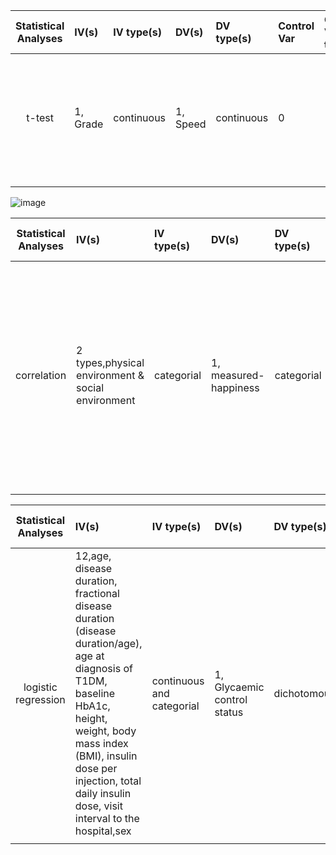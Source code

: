 
| **Statistical Analyses**	|  **IV(s)**  |  **IV type(s)** |  **DV(s)**  |  **DV type(s)**  |  **Control Var** | **Control Var type**  | **Question to be answered** | **_H0_** | **alpha** | **link to paper**| 
|:----------:|:----------|:------------|:-------------|:-------------|:------------|:------------- |:------------------|:----:|:-------:|:-------|
t-test	| 1, Grade | continuous | 1, Speed| continuous | 0 |  | 	Does Grade variation on interstate highways affect the speed | The average speed for the grade i = the expected speed at the grade i  | 0.05 | [Evaluating the impacts of grades on vehicular speeds on interstate highways](https://journals.plos.org/plosone/article?id=10.1371/journal.pone.0184142) |
  |||||||||
![image](PUI2018_yd1402/HW6_yd1402/t-test.PNG)


| **Statistical Analyses**	|  **IV(s)**  |  **IV type(s)** |  **DV(s)**  |  **DV type(s)**  |  **Control Var** | **Control Var type**  | **Question to be answered** | **_H0_** | **alpha** | **link to paper**| 
|:----------:|:----------|:------------|:-------------|:-------------|:------------|:------------- |:------------------|:----:|:-------:|:-------|
correlation	| 2 types,physical environment & social environment | categorial | 1, measured-happiness| categorial | 0 |  | 	Do physical environment and social environment factors relate to  happiness in European adults | Measured-happiness of People living in higher scales of physical and social environment = measured-happiness of people living in lower scales of physical and social environment  | 0.05 | [Contextual correlates of happiness in European adults](https://journals.plos.org/plosone/article?id=10.1371/journal.pone.0190387) |
  |||||||||



| **Statistical Analyses**	|  **IV(s)**  |  **IV type(s)** |  **DV(s)**  |  **DV type(s)**  |  **Control Var** | **Control Var type**  | **Question to be answered** | **_H0_** | **alpha** | **link to paper**| 
|:----------:|:----------|:------------|:-------------|:-------------|:------------|:------------- |:------------------|:----:|:-------:|:-------|
logistic regression	| 12,age, disease duration, fractional disease duration (disease duration/age), age at diagnosis of T1DM, baseline HbA1c, height, weight, body mass index (BMI), insulin dose per injection, total daily insulin dose, visit interval to the hospital,sex | continuous and categorial | 1, Glycaemic control status| dichotomous | 0 |  | 	Does patient characteristics affect satisfactory glycaemic control | HbA1c( patient characteristics i) = HbA1c( patient characteristics i)  | 0.05 | [Prediction of glycaemic control in young children and adolescents with type 1 diabetes mellitus using mixed-effects logistic regression modelling](https://journals.plos.org/plosone/article?id=10.1371/journal.pone.0182181) |
  |||||||||
